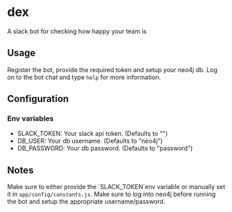 # dex
A slack bot for checking how happy your team is

## Usage
Register the bot, provide the required token and setup your neo4j db.
Log on to the bot chat and type `help` for more information.

## Configuration

### Env variables
* SLACK_TOKEN: Your slack api token. (Defaults to "<token>")
* DB_USER:     Your db username. (Defaults to "neo4j")
* DB_PASSWORD: Your db password. (Defaults to "password")

## Notes

Make sure to either provide the ´SLACK_TOKEN´env variable or manually set it in `app/config/constants.js`.
Make sure to log into neo4j before running the bot and setup the appropriate username/password.
